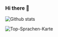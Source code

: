 ### Hi there 👋
![Github stats]( https://github-readme-stats.vercel.app/api?username=shinokada&theme=highcontrast&show_icons=true&count_private=true )

![Top-Sprachen-Karte](https://github-readme-stats.vercel.app/api/top-langs/?username=Gabriella1991)
<!--
**Gabriella1991/Gabriella1991** is a ✨ _special_ ✨ repository because its `README.md` (this file) appears on your GitHub profile.

Here are some ideas to get you started:

- 🔭 I’m currently working on ...
- 🌱 I’m currently learning ...
- 👯 I’m looking to collaborate on ...
- 🤔 I’m looking for help with ...
- 💬 Ask me about ...
- 📫 How to reach me: Xing Profil : https://www.xing.com/profile/Gabriella_NagyGiessing/cv
- 😄 Pronouns: ...
- ⚡ Fun fact: ...
-->
